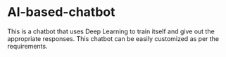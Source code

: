 # AI-based-chatbot
This is a chatbot that uses Deep Learning to train itself and give out the appropriate responses. This chatbot can be easily customized as per the requirements.
